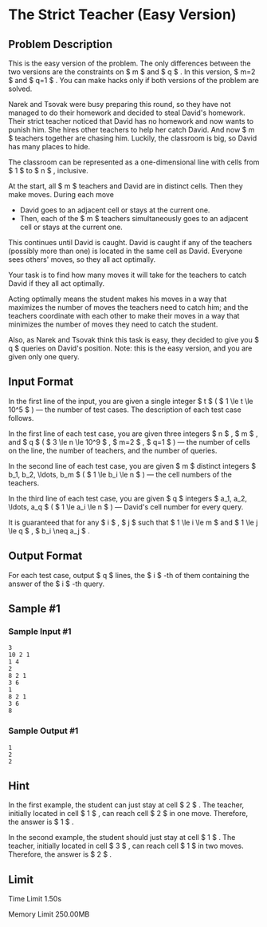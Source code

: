 # The Strict Teacher (Easy Version)

## Problem Description

This is the easy version of the problem. The only differences between the two versions are the constraints on $ m $ and $ q $ . In this version, $ m=2 $ and $ q=1 $ . You can make hacks only if both versions of the problem are solved.

Narek and Tsovak were busy preparing this round, so they have not managed to do their homework and decided to steal David's homework. Their strict teacher noticed that David has no homework and now wants to punish him. She hires other teachers to help her catch David. And now $ m $ teachers together are chasing him. Luckily, the classroom is big, so David has many places to hide.

The classroom can be represented as a one-dimensional line with cells from $ 1 $ to $ n $ , inclusive.

At the start, all $ m $ teachers and David are in distinct cells. Then they make moves. During each move

- David goes to an adjacent cell or stays at the current one.
- Then, each of the $ m $ teachers simultaneously goes to an adjacent cell or stays at the current one.

This continues until David is caught. David is caught if any of the teachers (possibly more than one) is located in the same cell as David. Everyone sees others' moves, so they all act optimally.

Your task is to find how many moves it will take for the teachers to catch David if they all act optimally.

Acting optimally means the student makes his moves in a way that maximizes the number of moves the teachers need to catch him; and the teachers coordinate with each other to make their moves in a way that minimizes the number of moves they need to catch the student.

Also, as Narek and Tsovak think this task is easy, they decided to give you $ q $ queries on David's position. Note: this is the easy version, and you are given only one query.

## Input Format

In the first line of the input, you are given a single integer $ t $ ( $ 1 \le t \le 10^5 $ ) — the number of test cases. The description of each test case follows.

In the first line of each test case, you are given three integers $ n $ , $ m $ , and $ q $ ( $ 3 \le n \le 10^9 $ , $ m=2 $ , $ q=1 $ ) — the number of cells on the line, the number of teachers, and the number of queries.

In the second line of each test case, you are given $ m $ distinct integers $ b_1, b_2, \ldots, b_m $ ( $ 1 \le b_i \le n $ ) — the cell numbers of the teachers.

In the third line of each test case, you are given $ q $ integers $ a_1, a_2, \ldots, a_q $ ( $ 1 \le a_i \le n $ ) — David's cell number for every query.

It is guaranteed that for any $ i $ , $ j $ such that $ 1 \le i \le m $ and $ 1 \le j \le q $ , $ b_i \neq a_j $ .

## Output Format

For each test case, output $ q $ lines, the $ i $ -th of them containing the answer of the $ i $ -th query.

## Sample #1

### Sample Input #1

```
3
10 2 1
1 4
2
8 2 1
3 6
1
8 2 1
3 6
8
```

### Sample Output #1

```
1
2
2
```

## Hint

In the first example, the student can just stay at cell $ 2 $ . The teacher, initially located in cell $ 1 $ , can reach cell $ 2 $ in one move. Therefore, the answer is $ 1 $ .

In the second example, the student should just stay at cell $ 1 $ . The teacher, initially located in cell $ 3 $ , can reach cell $ 1 $ in two moves. Therefore, the answer is $ 2 $ .

## Limit



Time Limit
1.50s

Memory Limit
250.00MB